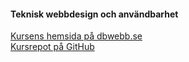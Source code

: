 #### Teknisk webbdesign och användbarhet
[Kursens hemsida på dbwebb.se](https://dbwebb.se/kurser/design-v2)  
[Kursrepot på GitHub](https://github.com/dbwebb-se/design)
